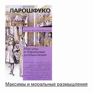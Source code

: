 ![](Максимы%20и%20моральные%20размышления.jpg)  
[Максимы и моральные размышления](Максимы%20и%20моральные%20размышления.txt)
